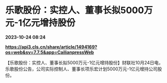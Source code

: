 # 乐歌股份：实控人、董事长拟5000万元-1亿元增持股份

**2023-10-24 08:24**

**https://api3.cls.cn/share/article/1494169?os=web&sv=7.7.5&app=CailianpressWeb**

【乐歌股份：实控人、董事长拟5000万元-1亿元增持股份】财联社10月24日电，乐歌股份公告，公司实际控制人、董事长项乐宏计划5000万元-1亿元增持公司股份。